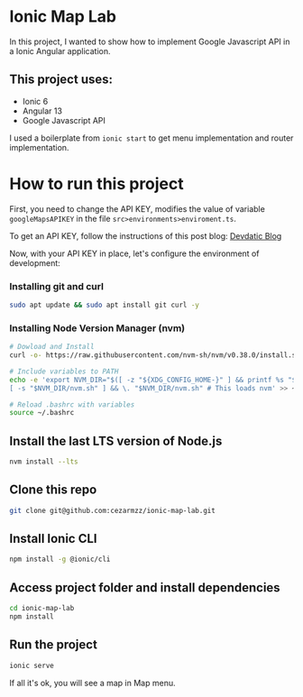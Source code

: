 # Ionic Map Lab

In this project, I wanted to show how to implement Google Javascript API in a Ionic Angular application.

## This project uses:

- Ionic 6
- Angular 13
- Google Javascript API

I used a boilerplate from `ionic start` to get menu implementation and router implementation.

# How to run this project

First, you need to change the API KEY, modifies the value of variable `googleMapsAPIKEY` in the file `src>environments>enviroment.ts`.

To get an API KEY, follow the instructions of this post blog: [Devdatic Blog](https://devdactic.com/capacitor-google-maps-ionic/)

Now, with your API KEY in place, let's configure the environment of development:

### Installing git and curl

```sh
sudo apt update && sudo apt install git curl -y
```

### Installing Node Version Manager (nvm)

```sh
# Dowload and Install
curl -o- https://raw.githubusercontent.com/nvm-sh/nvm/v0.38.0/install.sh | bash

# Include variables to PATH
echo -e 'export NVM_DIR="$([ -z "${XDG_CONFIG_HOME-}" ] && printf %s "${HOME}/.nvm" || printf %s "${XDG_CONFIG_HOME}/nvm")"
[ -s "$NVM_DIR/nvm.sh" ] && \. "$NVM_DIR/nvm.sh" # This loads nvm' >> ~/.bashrc

# Reload .bashrc with variables
source ~/.bashrc
```

## Install the last LTS version of Node.js

```sh
nvm install --lts
```

## Clone this repo

```sh
git clone git@github.com:cezarmzz/ionic-map-lab.git
```

## Install Ionic CLI

```sh
npm install -g @ionic/cli
```

## Access project folder and install dependencies

```sh
cd ionic-map-lab
npm install
```

## Run the project

```sh
ionic serve
```

If all it's ok, you will see a map in Map menu.
